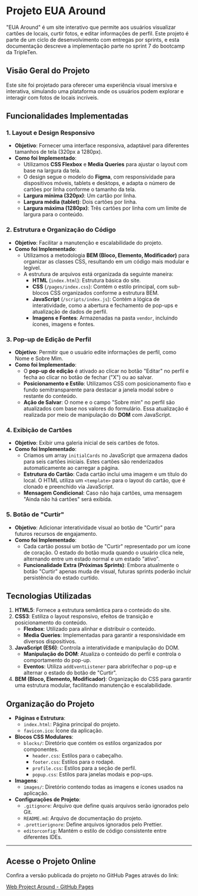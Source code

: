 # Projeto EUA Around

"EUA Around" é um site interativo que permite aos usuários visualizar cartões de locais, curtir fotos, e editar informações de perfil. Este projeto é parte de um ciclo de desenvolvimento com entregas por sprints, e esta documentação descreve a implementação parte no sprint 7 do bootcamp da TripleTen.

## Visão Geral do Projeto

Este site foi projetado para oferecer uma experiência visual imersiva e interativa, simulando uma plataforma onde os usuários podem explorar e interagir com fotos de locais incríveis.

## Funcionalidades Implementadas

### 1. Layout e Design Responsivo

- **Objetivo**: Fornecer uma interface responsiva, adaptável para diferentes tamanhos de tela (320px a 1280px).
- **Como foi Implementado**:
  - Utilizamos **CSS Flexbox** e **Media Queries** para ajustar o layout com base na largura da tela.
  - O design segue o modelo do **Figma**, com responsividade para dispositivos móveis, tablets e desktops, e adapta o número de cartões por linha conforme o tamanho da tela.
  - **Largura mínima (320px)**: Um cartão por linha.
  - **Largura média (tablet)**: Dois cartões por linha.
  - **Largura máxima (1280px)**: Três cartões por linha com um limite de largura para o conteúdo.

### 2. Estrutura e Organização do Código

- **Objetivo**: Facilitar a manutenção e escalabilidade do projeto.
- **Como foi Implementado**:
  - Utilizamos a metodologia **BEM (Bloco, Elemento, Modificador)** para organizar as classes CSS, resultando em um código mais modular e legível.
  - A estrutura de arquivos está organizada da seguinte maneira:
    - **HTML** (`index.html`): Estrutura básica do site.
    - **CSS** (`/pages/index.css`): Contém o estilo principal, com sub-blocos CSS organizados conforme a estrutura BEM.
    - **JavaScript** (`/scripts/index.js`): Contém a lógica de interatividade, como a abertura e fechamento de pop-ups e atualização de dados de perfil.
    - **Imagens e Fontes**: Armazenadas na pasta `vendor`, incluindo ícones, imagens e fontes.

### 3. Pop-up de Edição de Perfil

- **Objetivo**: Permitir que o usuário edite informações de perfil, como Nome e Sobre Mim.
- **Como foi Implementado**:
  - O **pop-up de edição** é ativado ao clicar no botão "Editar" no perfil e fecha ao clicar no botão de fechar ("X") ou ao salvar.
  - **Posicionamento e Estilo**: Utilizamos CSS com posicionamento fixo e fundo semitransparente para destacar a janela modal sobre o restante do conteúdo.
  - **Ação de Salvar**: O nome e o campo "Sobre mim" no perfil são atualizados com base nos valores do formulário. Essa atualização é realizada por meio de manipulação do **DOM** com JavaScript.

### 4. Exibição de Cartões

- **Objetivo**: Exibir uma galeria inicial de seis cartões de fotos.
- **Como foi Implementado**:
  - Criamos um array `initialCards` no JavaScript que armazena dados para seis cartões iniciais. Estes cartões são renderizados automaticamente ao carregar a página.
  - **Estrutura do Cartão**: Cada cartão inclui uma imagem e um título do local. O HTML utiliza um `<template>` para o layout do cartão, que é clonado e preenchido via JavaScript.
  - **Mensagem Condicional**: Caso não haja cartões, uma mensagem "Ainda não há cartões" será exibida.

### 5. Botão de "Curtir"

- **Objetivo**: Adicionar interatividade visual ao botão de "Curtir" para futuros recursos de engajamento.
- **Como foi Implementado**:
  - Cada cartão possui um botão de "Curtir" representado por um ícone de coração. O estado do botão muda quando o usuário clica nele, alternando entre um estado normal e um estado "ativo".
  - **Funcionalidade Extra (Próximas Sprints)**: Embora atualmente o botão "Curtir" apenas muda de visual, futuras sprints poderão incluir persistência do estado curtido.

## Tecnologias Utilizadas

1. **HTML5**: Fornece a estrutura semântica para o conteúdo do site.
2. **CSS3**: Estiliza o layout responsivo, efeitos de transição e posicionamento do conteúdo.
   - **Flexbox**: Utilizado para alinhar e distribuir o conteúdo.
   - **Media Queries**: Implementadas para garantir a responsividade em diversos dispositivos.
3. **JavaScript (ES6)**: Controla a interatividade e manipulação do DOM.
   - **Manipulação do DOM**: Atualiza o conteúdo do perfil e controla o comportamento do pop-up.
   - **Eventos**: Utiliza `addEventListener` para abrir/fechar o pop-up e alternar o estado do botão de "Curtir".
4. **BEM (Bloco, Elemento, Modificador)**: Organização do CSS para garantir uma estrutura modular, facilitando manutenção e escalabilidade.

## Organização do Projeto
- **Páginas e Estrutura**:
  - `index.html`: Página principal do projeto.
  - `favicon.ico`: Ícone da aplicação.
- **Blocos CSS Modulares**:
  - `blocks/`: Diretório que contém os estilos organizados por componentes.
    - `header.css`: Estilos para o cabeçalho.
    - `footer.css`: Estilos para o rodapé.
    - `profile.css`: Estilos para a seção de perfil.
    - `popup.css`: Estilos para janelas modais e pop-ups.
- **Imagens**:
  - `images/`: Diretório contendo todas as imagens e ícones usados na aplicação.
- **Configurações de Projeto**:
  - `.gitignore`: Arquivo que define quais arquivos serão ignorados pelo Git.
  - `README.md`: Arquivo de documentação do projeto.
  - `.prettierignore`: Define arquivos ignorados pelo Prettier.
  - `editorconfig`: Mantém o estilo de código consistente entre diferentes IDEs.
---
## Acesse o Projeto Online
Confira a versão publicada do projeto no GitHub Pages através do link:  

[Web Project Around - GitHub Pages](https://fphellippe.github.io/web_project_around/)
